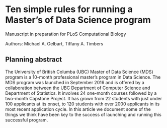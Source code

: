 # Ten simple rules for running a Master’s of Data Science program
Manuscript in preparation for PLoS Computational Biology

Authors: Michael A. Gelbart, Tiffany A. Timbers

## Planning abstract

The University of British Columba (UBC) Master of Data Science (MDS) program is a 10-month professional master’s program in Data Science. 
The MDS program was launched in September 2016 and is offered by a collaboration between the UBC Department of Computer Science and Department of Statistics. 
It involves 24 one-month courses followed by a two-month Capstone Project. 
It has grown from 22 students with just under 100 applicants at its onset, to 120 students with over 2000 applicants in its most recent application cycle.
In this article we document some of the things we think have been 
key to the success of launching and running this successful program.
